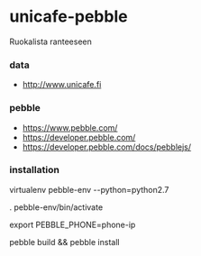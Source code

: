 # unicafe-pebble
Ruokalista ranteeseen



### data
* http://www.unicafe.fi

### pebble
* https://www.pebble.com/
* https://developer.pebble.com/
* https://developer.pebble.com/docs/pebblejs/

### installation
virtualenv pebble-env --python=python2.7

. pebble-env/bin/activate

export PEBBLE_PHONE=phone-ip

pebble build && pebble install
